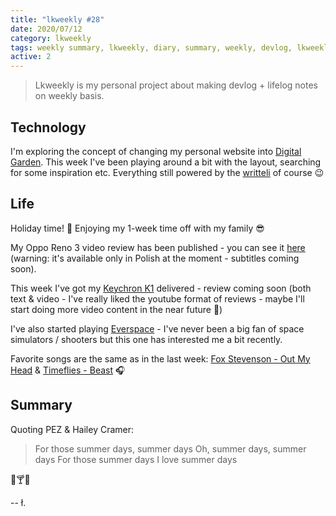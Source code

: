 ```yaml
---
title: "lkweekly #28"
date: 2020/07/12
category: lkweekly
tags: weekly summary, lkweekly, diary, summary, weekly, devlog, lkweekly2020
active: 2
---
```


> Lkweekly is my personal project about making devlog + lifelog notes on weekly basis.

## Technology

I'm exploring the concept of changing my personal website into [Digital Garden](https://joelhooks.com/digital-garden). This week I've been playing around a bit with the layout, searching for some inspiration etc. Everything still powered by the [writteli](https://github.com/writteli) of course 😉

## Life

Holiday time! 🌴 Enjoying my 1-week time off with my family 😎

My Oppo Reno 3 video review has been published - you can see it [here](https://www.youtube.com/watch?v=Qmmk_b0aY3w) (warning: it's available only in Polish at the moment - subtitles coming soon).

This week I've got my [Keychron K1](https://www.keychron.com/products/keychron-k1-wireless-mechanical-keyboard) delivered - review coming soon (both text & video - I've really liked the youtube format of reviews - maybe I'll start doing more video content in the near future 🤔)

I've also started playing [Everspace](https://store.playstation.com/pl-pl/product/EP1547-CUSA10572_00-EVERSPACE0000000) - I've never been a big fan of space simulators / shooters but this one has interested me a bit recently.

Favorite songs are the same as in the last week: [Fox Stevenson - Out My Head](https://open.spotify.com/track/61DAPU5DrMAyvAWU4jQ0Lx?si=HAYpbI7HQEOrV3EngZt5fw) & [Timeflies - Beast](https://open.spotify.com/track/6LxYLEHqoPvKDyhoTU0d9F?si=1ZyD3zQhRwenivthB9ghhA) 🎧

## Summary

Quoting PEZ & Hailey Cramer:

> For those summer days, summer days
> Oh, summer days, summer days
> For those summer days
> I love summer days

🌴🍸🌞

-- ł.
